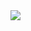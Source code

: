 <div>
  <a href="https://github.com/devxb/gitanimals">
    <img src="https://render.gitanimals.org/farms/snurf198"/>
  </a>
  <!--
  **snurf198/snurf198** is a ✨ _special_ ✨ repository because its `README.md` (this file) appears on your GitHub profile.
  
  Here are some ideas to get you started:
  
  - 🔭 I’m currently working on ...
  - 🌱 I’m currently learning ...
  - 👯 I’m looking to collaborate on ...
  - 🤔 I’m looking for help with ...
  - 💬 Ask me about ...
  - 📫 How to reach me: ...
  - 😄 Pronouns: ...
  - ⚡ Fun fact: ...
  -->
</div>

